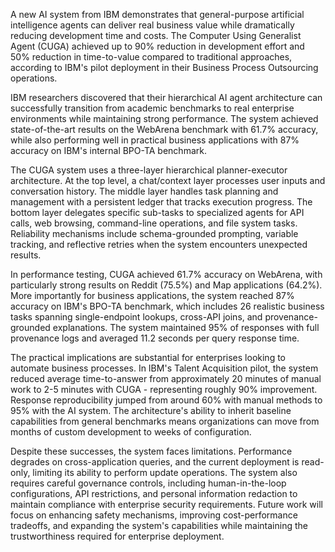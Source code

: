 A new AI system from IBM demonstrates that general-purpose artificial intelligence agents can deliver real business value while dramatically reducing development time and costs. The Computer Using Generalist Agent (CUGA) achieved up to 90% reduction in development effort and 50% reduction in time-to-value compared to traditional approaches, according to IBM's pilot deployment in their Business Process Outsourcing operations.

IBM researchers discovered that their hierarchical AI agent architecture can successfully transition from academic benchmarks to real enterprise environments while maintaining strong performance. The system achieved state-of-the-art results on the WebArena benchmark with 61.7% accuracy, while also performing well in practical business applications with 87% accuracy on IBM's internal BPO-TA benchmark.

The CUGA system uses a three-layer hierarchical planner-executor architecture. At the top level, a chat/context layer processes user inputs and conversation history. The middle layer handles task planning and management with a persistent ledger that tracks execution progress. The bottom layer delegates specific sub-tasks to specialized agents for API calls, web browsing, command-line operations, and file system tasks. Reliability mechanisms include schema-grounded prompting, variable tracking, and reflective retries when the system encounters unexpected results.

In performance testing, CUGA achieved 61.7% accuracy on WebArena, with particularly strong results on Reddit (75.5%) and Map applications (64.2%). More importantly for business applications, the system reached 87% accuracy on IBM's BPO-TA benchmark, which includes 26 realistic business tasks spanning single-endpoint lookups, cross-API joins, and provenance-grounded explanations. The system maintained 95% of responses with full provenance logs and averaged 11.2 seconds per query response time.

The practical implications are substantial for enterprises looking to automate business processes. In IBM's Talent Acquisition pilot, the system reduced average time-to-answer from approximately 20 minutes of manual work to 2-5 minutes with CUGA - representing roughly 90% improvement. Response reproducibility jumped from around 60% with manual methods to 95% with the AI system. The architecture's ability to inherit baseline capabilities from general benchmarks means organizations can move from months of custom development to weeks of configuration.

Despite these successes, the system faces limitations. Performance degrades on cross-application queries, and the current deployment is read-only, limiting its ability to perform update operations. The system also requires careful governance controls, including human-in-the-loop configurations, API restrictions, and personal information redaction to maintain compliance with enterprise security requirements. Future work will focus on enhancing safety mechanisms, improving cost-performance tradeoffs, and expanding the system's capabilities while maintaining the trustworthiness required for enterprise deployment.